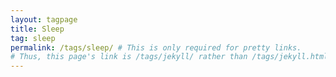 ```yaml
---
layout: tagpage
title: Sleep
tag: sleep
permalink: /tags/sleep/ # This is only required for pretty links.
# Thus, this page's link is /tags/jekyll/ rather than /tags/jekyll.html
---
```

